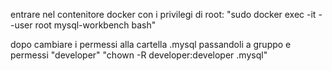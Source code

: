 entrare nel contenitore  docker con i privilegi di root:
"sudo docker exec -it --user root mysql-workbench bash"

dopo cambiare i permessi alla cartella .mysql passandoli a gruppo e permessi "developer"
"chown -R developer:developer .mysql"